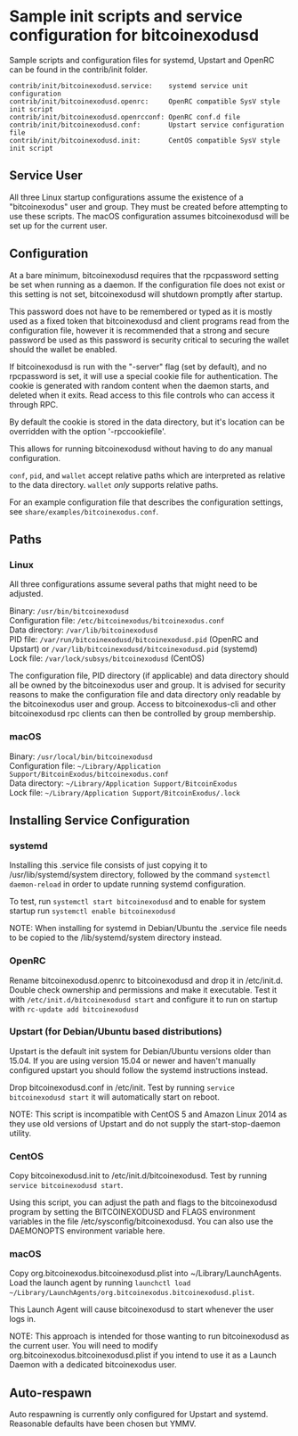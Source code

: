 Sample init scripts and service configuration for bitcoinexodusd
==========================================================

Sample scripts and configuration files for systemd, Upstart and OpenRC
can be found in the contrib/init folder.

    contrib/init/bitcoinexodusd.service:    systemd service unit configuration
    contrib/init/bitcoinexodusd.openrc:     OpenRC compatible SysV style init script
    contrib/init/bitcoinexodusd.openrcconf: OpenRC conf.d file
    contrib/init/bitcoinexodusd.conf:       Upstart service configuration file
    contrib/init/bitcoinexodusd.init:       CentOS compatible SysV style init script

Service User
---------------------------------

All three Linux startup configurations assume the existence of a "bitcoinexodus" user
and group.  They must be created before attempting to use these scripts.
The macOS configuration assumes bitcoinexodusd will be set up for the current user.

Configuration
---------------------------------

At a bare minimum, bitcoinexodusd requires that the rpcpassword setting be set
when running as a daemon.  If the configuration file does not exist or this
setting is not set, bitcoinexodusd will shutdown promptly after startup.

This password does not have to be remembered or typed as it is mostly used
as a fixed token that bitcoinexodusd and client programs read from the configuration
file, however it is recommended that a strong and secure password be used
as this password is security critical to securing the wallet should the
wallet be enabled.

If bitcoinexodusd is run with the "-server" flag (set by default), and no rpcpassword is set,
it will use a special cookie file for authentication. The cookie is generated with random
content when the daemon starts, and deleted when it exits. Read access to this file
controls who can access it through RPC.

By default the cookie is stored in the data directory, but it's location can be overridden
with the option '-rpccookiefile'.

This allows for running bitcoinexodusd without having to do any manual configuration.

`conf`, `pid`, and `wallet` accept relative paths which are interpreted as
relative to the data directory. `wallet` *only* supports relative paths.

For an example configuration file that describes the configuration settings,
see `share/examples/bitcoinexodus.conf`.

Paths
---------------------------------

### Linux

All three configurations assume several paths that might need to be adjusted.

Binary:              `/usr/bin/bitcoinexodusd`  
Configuration file:  `/etc/bitcoinexodus/bitcoinexodus.conf`  
Data directory:      `/var/lib/bitcoinexodusd`  
PID file:            `/var/run/bitcoinexodusd/bitcoinexodusd.pid` (OpenRC and Upstart) or `/var/lib/bitcoinexodusd/bitcoinexodusd.pid` (systemd)  
Lock file:           `/var/lock/subsys/bitcoinexodusd` (CentOS)  

The configuration file, PID directory (if applicable) and data directory
should all be owned by the bitcoinexodus user and group.  It is advised for security
reasons to make the configuration file and data directory only readable by the
bitcoinexodus user and group.  Access to bitcoinexodus-cli and other bitcoinexodusd rpc clients
can then be controlled by group membership.

### macOS

Binary:              `/usr/local/bin/bitcoinexodusd`  
Configuration file:  `~/Library/Application Support/BitcoinExodus/bitcoinexodus.conf`  
Data directory:      `~/Library/Application Support/BitcoinExodus`  
Lock file:           `~/Library/Application Support/BitcoinExodus/.lock`  

Installing Service Configuration
-----------------------------------

### systemd

Installing this .service file consists of just copying it to
/usr/lib/systemd/system directory, followed by the command
`systemctl daemon-reload` in order to update running systemd configuration.

To test, run `systemctl start bitcoinexodusd` and to enable for system startup run
`systemctl enable bitcoinexodusd`

NOTE: When installing for systemd in Debian/Ubuntu the .service file needs to be copied to the /lib/systemd/system directory instead.

### OpenRC

Rename bitcoinexodusd.openrc to bitcoinexodusd and drop it in /etc/init.d.  Double
check ownership and permissions and make it executable.  Test it with
`/etc/init.d/bitcoinexodusd start` and configure it to run on startup with
`rc-update add bitcoinexodusd`

### Upstart (for Debian/Ubuntu based distributions)

Upstart is the default init system for Debian/Ubuntu versions older than 15.04. If you are using version 15.04 or newer and haven't manually configured upstart you should follow the systemd instructions instead.

Drop bitcoinexodusd.conf in /etc/init.  Test by running `service bitcoinexodusd start`
it will automatically start on reboot.

NOTE: This script is incompatible with CentOS 5 and Amazon Linux 2014 as they
use old versions of Upstart and do not supply the start-stop-daemon utility.

### CentOS

Copy bitcoinexodusd.init to /etc/init.d/bitcoinexodusd. Test by running `service bitcoinexodusd start`.

Using this script, you can adjust the path and flags to the bitcoinexodusd program by
setting the BITCOINEXODUSD and FLAGS environment variables in the file
/etc/sysconfig/bitcoinexodusd. You can also use the DAEMONOPTS environment variable here.

### macOS

Copy org.bitcoinexodus.bitcoinexodusd.plist into ~/Library/LaunchAgents. Load the launch agent by
running `launchctl load ~/Library/LaunchAgents/org.bitcoinexodus.bitcoinexodusd.plist`.

This Launch Agent will cause bitcoinexodusd to start whenever the user logs in.

NOTE: This approach is intended for those wanting to run bitcoinexodusd as the current user.
You will need to modify org.bitcoinexodus.bitcoinexodusd.plist if you intend to use it as a
Launch Daemon with a dedicated bitcoinexodus user.

Auto-respawn
-----------------------------------

Auto respawning is currently only configured for Upstart and systemd.
Reasonable defaults have been chosen but YMMV.
